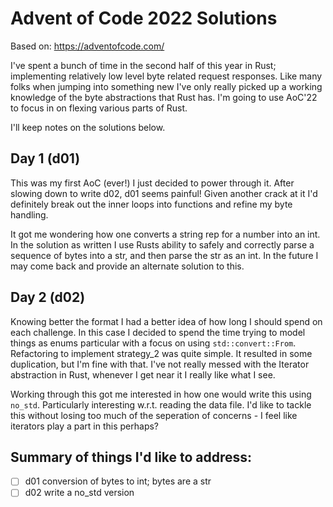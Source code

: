 # Advent of Code 2022 Solutions

Based on: https://adventofcode.com/

I've spent a bunch of time in the second half of this year in Rust; implementing relatively low
level byte related request responses. Like many folks when jumping into something new I've only
really picked up a working knowledge of the byte abstractions that Rust has. I'm going to use AoC'22
to focus in on flexing various parts of Rust.

I'll keep notes on the solutions below.

## Day 1 (d01)

This was my first AoC (ever!) I just decided to power through it. After slowing down to write d02,
d01 seems painful! Given another crack at it I'd definitely break out the inner loops into functions
and refine my byte handling.

It got me wondering how one converts a string rep for a number into an int. In the solution as 
written I use Rusts ability to safely and correctly parse a sequence of bytes into a str, and then
parse the str as an int. In the future I may come back and provide an alternate solution to this.

## Day 2 (d02)

Knowing better the format I had a better idea of how long I should spend on each challenge. In this
case I decided to spend the time trying to model things as enums particular with a focus on using
`std::convert::From`. Refactoring to implement strategy_2 was quite simple. It resulted in some
duplication, but I'm fine with that. I've not really messed with the Iterator abstraction in Rust, 
whenever I get near it I really like what I see.

Working through this got me interested in how one would write this using `no_std`. Particularly
interesting w.r.t. reading the data file. I'd like to tackle this without losing too much of the
seperation of concerns - I feel like iterators play a part in this perhaps? 

## Summary of things I'd like to address:

 - [ ] d01 conversion of bytes to int; bytes are a str
 - [ ] d02 write a no_std version